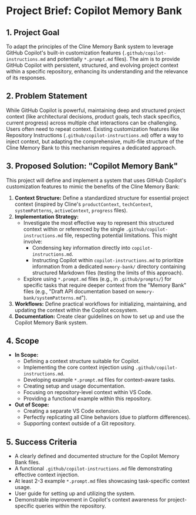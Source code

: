 # Project Brief: Copilot Memory Bank

## 1. Project Goal

To adapt the principles of the Cline Memory Bank system to leverage GitHub Copilot's built-in customization features (`.github/copilot-instructions.md` and potentially `*.prompt.md` files). The aim is to provide GitHub Copilot with persistent, structured, and evolving project context within a specific repository, enhancing its understanding and the relevance of its responses.

## 2. Problem Statement

While GitHub Copilot is powerful, maintaining deep and structured project context (like architectural decisions, product goals, tech stack specifics, current progress) across multiple chat interactions can be challenging. Users often need to repeat context. Existing customization features like Repository Instructions (`.github/copilot-instructions.md`) offer a way to inject context, but adapting the comprehensive, multi-file structure of the Cline Memory Bank to this mechanism requires a dedicated approach.

## 3. Proposed Solution: "Copilot Memory Bank"

This project will define and implement a system that uses GitHub Copilot's customization features to mimic the benefits of the Cline Memory Bank:

1.  **Context Structure:** Define a standardized structure for essential project context (inspired by Cline's `productContext`, `techContext`, `systemPatterns`, `activeContext`, `progress` files).
2.  **Implementation Strategy:**
    *   Investigate the most effective way to represent this structured context within or referenced by the single `.github/copilot-instructions.md` file, respecting potential limitations. This might involve:
        *   Condensing key information directly into `copilot-instructions.md`.
        *   Instructing Copilot within `copilot-instructions.md` to prioritize information from a dedicated `memory-bank/` directory containing structured Markdown files (testing the limits of this approach).
    *   Explore using `*.prompt.md` files (e.g., in `.github/prompts/`) for specific tasks that require deeper context from the "Memory Bank" files (e.g., "Draft API documentation based on `memory-bank/systemPatterns.md`").
3.  **Workflows:** Define practical workflows for initializing, maintaining, and updating the context within the Copilot ecosystem.
4.  **Documentation:** Create clear guidelines on how to set up and use the Copilot Memory Bank system.

## 4. Scope

*   **In Scope:**
    *   Defining a context structure suitable for Copilot.
    *   Implementing the core context injection using `.github/copilot-instructions.md`.
    *   Developing example `*.prompt.md` files for context-aware tasks.
    *   Creating setup and usage documentation.
    *   Focusing on repository-level context within VS Code.
    *   Providing a functional example within this repository.
*   **Out of Scope:**
    *   Creating a separate VS Code extension.
    *   Perfectly replicating all Cline behaviors (due to platform differences).
    *   Supporting context outside of a Git repository.

## 5. Success Criteria

*   A clearly defined and documented structure for the Copilot Memory Bank files.
*   A functional `.github/copilot-instructions.md` file demonstrating effective context injection.
*   At least 2-3 example `*.prompt.md` files showcasing task-specific context usage.
*   User guide for setting up and utilizing the system.
*   Demonstrable improvement in Copilot's context awareness for project-specific queries within the repository.
